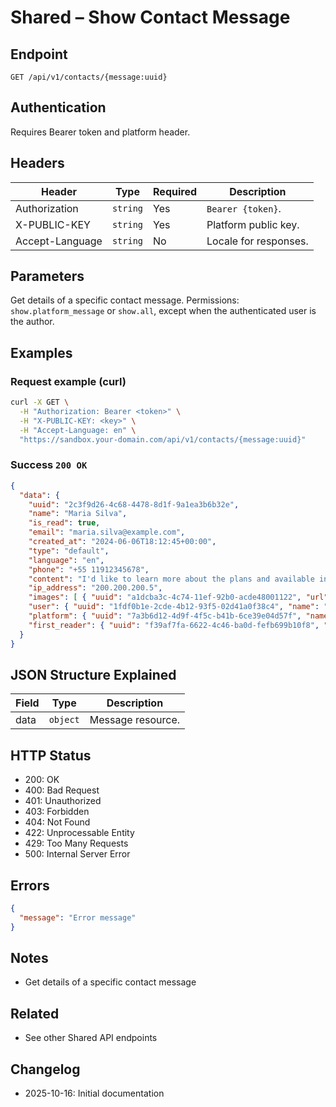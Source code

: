 # Shared – Show Contact Message

## Endpoint

`GET /api/v1/contacts/{message:uuid}`

## Authentication

Requires Bearer token and platform header.

## Headers

| Header | Type | Required | Description |
| ------ | ---- | -------- | ----------- |
| Authorization | `string` | Yes | `Bearer {token}`. |
| X-PUBLIC-KEY  | `string` | Yes | Platform public key. |
| Accept-Language | `string` | No | Locale for responses. |

## Parameters

Get details of a specific contact message. Permissions: `show.platform_message` or `show.all`, except when the authenticated user is the author.

## Examples

### Request example (curl)

```bash
curl -X GET \
  -H "Authorization: Bearer <token>" \
  -H "X-PUBLIC-KEY: <key>" \
  -H "Accept-Language: en" \
  "https://sandbox.your-domain.com/api/v1/contacts/{message:uuid}"
```

### Success `200 OK`

```json
{
  "data": {
    "uuid": "2c3f9d26-4c68-4478-8d1f-9a1ea3b6b32e",
    "name": "Maria Silva",
    "is_read": true,
    "email": "maria.silva@example.com",
    "created_at": "2024-06-06T18:12:45+00:00",
    "type": "default",
    "language": "en",
    "phone": "+55 11912345678",
    "content": "I'd like to learn more about the plans and available integrations...",
    "ip_address": "200.200.200.5",
    "images": [ { "uuid": "a1dcba3c-4c74-11ef-92b0-acde48001122", "url": "https://cdn.example.com/platform/contacts/a1dcba3c.png", "usage": "platform_contact" } ],
    "user": { "uuid": "1fdf0b1e-2cde-4b12-93f5-02d41a0f38c4", "name": "Maria Silva", "email": "maria.silva@example.com" },
    "platform": { "uuid": "7a3b6d12-4d9f-4f5c-b41b-6ce39e04d57f", "name": "Echosistema" },
    "first_reader": { "uuid": "f39af7fa-6622-4c46-ba0d-fefb699b10f8", "name": "John Admin", "email": "john.admin@example.com" }
  }
}
```

## JSON Structure Explained

| Field | Type | Description |
| ----- | ---- | ----------- |
| data  | `object` | Message resource. |

## HTTP Status

- 200: OK
- 400: Bad Request
- 401: Unauthorized
- 403: Forbidden
- 404: Not Found
- 422: Unprocessable Entity
- 429: Too Many Requests
- 500: Internal Server Error

## Errors

```json
{
  "message": "Error message"
}
```

## Notes

- Get details of a specific contact message

## Related

- See other Shared API endpoints

## Changelog

- 2025-10-16: Initial documentation
